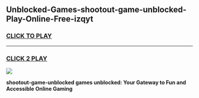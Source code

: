 
## Unblocked-Games-shootout-game-unblocked-Play-Online-Free-izqyt
<h3>
<a href="https://premium76.site?title=shootout-game-unblocked&ref=26A">CLICK TO PLAY</a></h3>
<hr>

<h3>
<a href="https://premium76.site?title=shootout-game-unblocked&ref=26A">CLICK 2 PLAY</a>
  
</h3>

<a href="https://premium76.site?title=shootout-game-unblocked&ref=26A"><img src="https://clearcache.store/games.png"></a>


**shootout-game-unblocked games unblocked: Your Gateway to Fun and Accessible Online Gaming**
